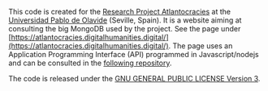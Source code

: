 This code is created for the [Research Project
Atlantocracies](https://atlantocracies.com/) at the [Universidad Pablo
de Olavide](https://www.upo.es) (Seville, Spain). It is a website aiming
at consulting the big MongoDB used by the project. See the page under
[https://atlantocracies.digitalhumanities.digital/](https://atlantocracies.digitalhumanities.digital/).
The page uses an Application Programming Interface (API) programmed in
Javascript/nodejs and can be consulted in the [following
repository](https://github.com/rogorido/apiatlantocracies).

The code is released under the [GNU GENERAL PUBLIC LICENSE Version
3](https://www.gnu.org/licenses/gpl-3.0.html).

